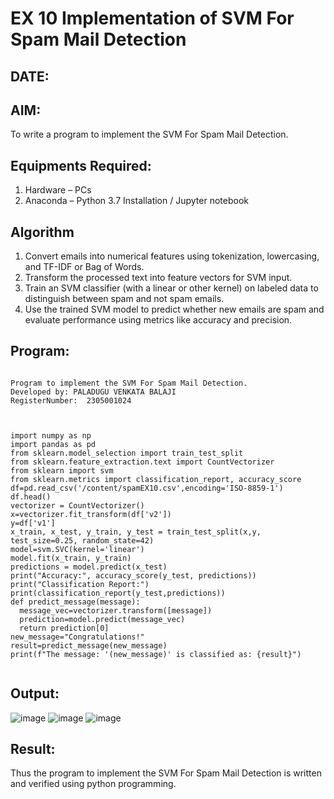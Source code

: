 # EX 10 Implementation of SVM For Spam Mail Detection
## DATE:
## AIM:
To write a program to implement the SVM For Spam Mail Detection.

## Equipments Required:
1. Hardware – PCs
2. Anaconda – Python 3.7 Installation / Jupyter notebook

## Algorithm
1. Convert emails into numerical features using tokenization, lowercasing, and TF-IDF or Bag of Words.
2. Transform the processed text into feature vectors for SVM input.
3. Train an SVM classifier (with a linear or other kernel) on labeled data to distinguish between spam and not spam emails.
4. Use the trained SVM model to predict whether new emails are spam and evaluate performance using metrics like accuracy and precision.

## Program:
```

Program to implement the SVM For Spam Mail Detection.
Developed by: PALADUGU VENKATA BALAJI
RegisterNumber:  2305001024



import numpy as np
import pandas as pd
from sklearn.model_selection import train_test_split
from sklearn.feature_extraction.text import CountVectorizer
from sklearn import svm
from sklearn.metrics import classification_report, accuracy_score
df=pd.read_csv('/content/spamEX10.csv',encoding='ISO-8859-1')
df.head()
vectorizer = CountVectorizer()
x=vectorizer.fit_transform(df['v2'])
y=df['v1']
x_train, x_test, y_train, y_test = train_test_split(x,y, test_size=0.25, random_state=42)
model=svm.SVC(kernel='linear')
model.fit(x_train, y_train)
predictions = model.predict(x_test)
print("Accuracy:", accuracy_score(y_test, predictions))
print("Classification Report:")
print(classification_report(y_test,predictions))
def predict_message(message):
  message_vec=vectorizer.transform([message])
  prediction=model.predict(message_vec)
  return prediction[0]
new_message="Congratulations!"
result=predict_message(new_message)
print(f"The message: '(new_message)' is classified as: {result}")


```

## Output:
![image](https://github.com/user-attachments/assets/1ce760a8-ae0e-4cea-81b7-1d9145688bf6)
![image](https://github.com/user-attachments/assets/0ddb19a8-5682-4277-8f62-1050a701c033)
![image](https://github.com/user-attachments/assets/7b8d9a20-298d-4589-9c6f-5801464a12aa)



## Result:
Thus the program to implement the SVM For Spam Mail Detection is written and verified using python programming.
